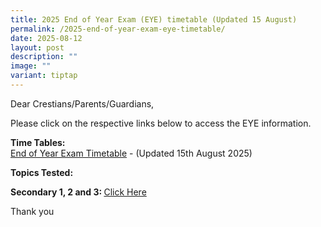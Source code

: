 ```yaml
---
title: 2025 End of Year Exam (EYE) timetable (Updated 15 August)
permalink: /2025-end-of-year-exam-eye-timetable/
date: 2025-08-12
layout: post
description: ""
image: ""
variant: tiptap
---
```

<p>Dear Crestians/Parents/Guardians,</p>
<p>Please click on the respective links below to access the EYE information.</p>
<p><strong>Time Tables:</strong>
<br><a href="/files/Timetable_Announcement/2025/2025_EOY_Exam_Timetable_updated_15Aug.pdf" rel="noopener noreferrer nofollow" target="_blank">End of Year Exam Timetable</a> -
(Updated 15th August 2025)</p>
<p><strong>Topics Tested:</strong>
</p>
<p><strong>Secondary 1, 2 and 3: </strong><a href="https://drive.google.com/drive/folders/15KMj5Empe8Yp0rgxeRhPhnkq6Xh4XXKR?usp=drive_link" rel="noopener noreferrer nofollow" target="_blank">Click Here</a>
</p>
<p>Thank you</p>
<p></p>
<p></p>